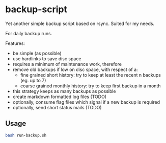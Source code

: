 # backup-script

Yet another simple backup script based on rsync.  Suited for my needs.

For daily backup runs.

Features:
 * be simple (as possible)
 * use hardlinks to save disc space
 * requires a minimum of maintenance work, therefore
 * remove old backups if low on disc space, with respect of a:
   * fine grained short history:
     try to keep at least the recent n backups (eg. up to 7)
   * coarse grained monthly history:
     try to keep first backup in a month
 * this strategy keeps as many backups as possible
 * create markdown formatted log files (TODO)
 * optionally, consume flag files which signal if a new backup is required
 * optionally, send short status mails (TODO)

## Usage

```sh
bash run-backup.sh
```
